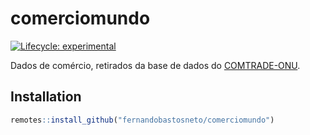 
<!-- README.md is generated from README.Rmd. Please edit that file -->

# comerciomundo

<!-- badges: start -->

[![Lifecycle:
experimental](https://img.shields.io/badge/lifecycle-experimental-orange.svg)](https://www.tidyverse.org/lifecycle/#experimental)
<!-- badges: end -->

Dados de comércio, retirados da base de dados do
[COMTRADE-ONU](https://comtrade.un.org/).

## Installation

``` r
remotes::install_github("fernandobastosneto/comerciomundo")
```
